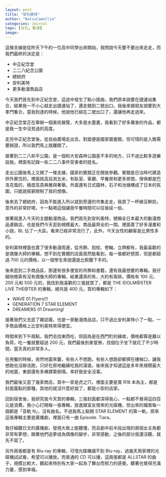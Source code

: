 ```yaml
---
layout: post
title: "安利美特"
author: "NatsuCamellia"
categories: Journal
tags: [台北, 動漫]
image: 
---
```


這條支線是從昨天下午約一位高中同學出來開始，我問說今天要不要出來走走，而我們最終的決定是：

- 中正紀念堂
- 二二八紀念公園
- 總統府
- 安利美特
- 更多動漫商品店

今天我們首先到中正紀念堂，這途中發生了點小插曲，我們原本說要在捷運站集合，結果我一不小心就走出捷運站了，還走錯到二號出口。我後來跟朋友說要到大孝門集合，當我到達的時候，他說他已經在二號出口了，還讓他再走過來。

中正紀念堂正在舉辦一個美術展覽，大多是水墨畫，我看到了好多厲害的作品，都是我一生中沒見過的高度。

走完中正紀念堂後，從自由廣場走出去，對面便是國家圖書館，但可惜的是入館需要辦證，所以我們馬上就離開了。

接著到二二八和平公園，是一個和大安森林公園差不多的地方，只不過比較多遊樂設施，裡面有記錄一些二二八事件受害者的姓名。

走出公園後馬上又開了一條支線，國家的賓館正在開放參觀。賓館是日治時代建造供外賓住的，裡面挑高目測五米，有臥室、客廳、早餐房和更多房間，傢俱都是巴洛克風的，極度高貴典雅與奢華。外面還有日式園林，石子和池塘構成了日本的氛圍，只能說貧窮限制了我的想像。

後來去了總統府，因為不能進入所以就到旁邊的市集走走，我買了一杯綠豆鮮奶，意外的非常好喝，十一點喝這個讓我午餐時間可以往後延一些。

接著就進入今天的主題動漫商品，我們首先到安利美特，號稱全日本最大的動漫商品連鎖店，也是我們今天逛到規模最大、商品最齊全的一間。裡面賣了好多漫畫和小說，BL 佔了一大區，看來已經非常流行了，此外，今天女性的顧客是比男性多的。

安利美特裡面也賣了很多動漫周邊，從吊飾、抱枕、卷軸、立牌都有，我最喜歡的是偶像大師的專輯，想不到在實體的店面竟然能看到，每一張都好想買，但是都超過 700 元的價格，以一個學生來說還是比較難下手的。

後來逛到二手商品區，那邊有很多便宜的吊飾和書籍，還有我最想要的專輯。我仔細地檢索有沒有偶像大師的專輯，結果還真的有，大約有兩排。價格有 100 元、 200 元和 500 元的，我找到我喜歡的三張就買了，都是 THE IDOLM@STER LIVE THE@TER 的專輯，總共是 400 元，買的專輯如下：

- WAVE 01 Flyers!!!
- GENERATION 7 STAR ELEMENT
- DREAMERS 01 Dreaming!

接著我們又去逛了雜誌瘋，也是一家動漫商品店，只不過比安利美特小了一點，一手商品價格上比安利美特來得便宜。

時間來到下午兩點，我們去找東西吃，但因為是在西門町的緣故，價格都算是難以負荷，吃一餐就要超過 200 元，我們最後到麥當勞，找個位子坐下就花了不少時間，當天真的非常多人。

在用餐的時候，突然地震來襲，有些人不想跑，有些人想跑卻都擠在樓梯口，讓我想跑也沒辦法跑，只好在原地繼續吃我的漢堡。後來我才知道這是多年來規模最大的地震，東部還有多棟建築倒塌，幸好我安全沒事。

我們最後又逛了幾家商店，其中一家是虎之穴，裡面主要是賣 R18 本為主，都是封面露點的那種，其他的就沒什麼好說了，都是小型的店家。

回到宿舍後，我研究我今天買的專輯，三張封面都深得我心，一點都不覺得這四百元是浪費。我小心打開每一張專輯，放進跟室友借來的光碟機，但出來的檔案每一個都是「音軌 N」，沒有曲名。不過我馬上點開 STAR ELEMENT 的第一軌，原來這張專輯主要是廣播劇，裡面只有一曲 Episode. Tiara。

我仔細聽日文的廣播劇，發現大致上能聽懂，而且劇中前半段出現的兩個女主角都非常有夢想，跟著他們追夢成為偶像的腳步，非常感動，之後的部分我還沒聽，就先不寫了。

另外兩張都是有 Blu-ray 的專輯，可惜光碟機讀不到 Blu-ray，過幾天用家裡的光碟機試試看，希望可以播放。而普通的 CD 可以播，這兩張都是 ALLSTAR 的曲子，規模比較大，聽起來特別有大家一起為了舞台而努力的感覺，聽著也覺得充滿力量，感到幸福。